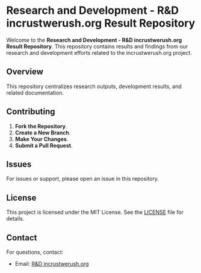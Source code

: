 # Research and Development - R&D incrustwerush.org Result Repository

Welcome to the **Research and Development - R&D incrustwerush.org Result Repository**. This repository contains results and findings from our research and development efforts related to the incrustwerush.org project.

## Overview

This repository centralizes research outputs, development results, and related documentation.

## Contributing

1. **Fork the Repository**.
2. **Create a New Branch**.
3. **Make Your Changes**.
4. **Submit a Pull Request**.

## Issues

For issues or support, please open an issue in this repository.

## License

This project is licensed under the MIT License. See the [LICENSE](LICENSE) file for details.

## Contact

For questions, contact:

- Email: [R&D incrustwerush.org](mailto:support@incrustwerush.org)
